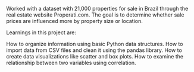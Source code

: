 Worked with a dataset with 21,000 properties for sale in Brazil through the real estate website Properati.com. The goal is to determine whether sale prices are influenced more by property size or location.

Learnings in this project are:

How to organize information using basic Python data structures.
How to import data from CSV files and clean it using the pandas library.
How to create data visualizations like scatter and box plots.
How to examine the relationship between two variables using correlation.

